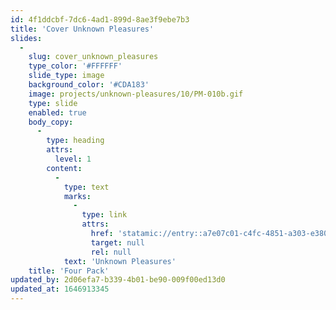 ```yaml
---
id: 4f1ddcbf-7dc6-4ad1-899d-8ae3f9ebe7b3
title: 'Cover Unknown Pleasures'
slides:
  -
    slug: cover_unknown_pleasures
    type_color: '#FFFFFF'
    slide_type: image
    background_color: '#CDA183'
    image: projects/unknown-pleasures/10/PM-010b.gif
    type: slide
    enabled: true
    body_copy:
      -
        type: heading
        attrs:
          level: 1
        content:
          -
            type: text
            marks:
              -
                type: link
                attrs:
                  href: 'statamic://entry::a7e07c01-c4fc-4851-a303-e3805de5a752'
                  target: null
                  rel: null
            text: 'Unknown Pleasures'
    title: 'Four Pack'
updated_by: 2d06efa7-b339-4b01-be90-009f00ed13d0
updated_at: 1646913345
---
```

